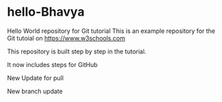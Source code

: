 # hello-Bhavya
Hello World repository for Git tutorial
This is an example repository for the Git tutoial on https://www.w3schools.com

This repository is built step by step in the tutorial.

It now includes steps for GitHub

New Update for pull

New branch update
